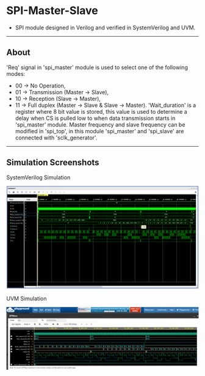 # SPI-Master-Slave
- SPI module designed in Verilog and verified in SystemVerilog and UVM.
---
## About
'Req' signal in 'spi_master' module is used to select one of the following modes:
- 00 -> No Operation,
- 01 -> Transmission (Master -> Slave),
- 10 -> Reception (Slave -> Master),
- 11 -> Full duplex (Master -> Slave & Slave -> Master).
'Wait_duration' is a register where 8 bit value is stored, this value is used to determine
a delay when CS is pulled low to when data transmission starts in 'spi_master' module.
Master frequency and slave frequency can be modified in 'spi_top', in this module 'spi_master'
and 'spi_slave' are connected with 'sclk_generator'.
---
## Simulation Screenshots
SystemVerilog Simulation
<div align="center"> <img src="/spi_simulation_results/sv_tb_results/vivado_waveforms.png"> </div>

UVM Simulation
<div align="center"> <img src="/spi_simulation_results/uvm_tb_results/uvm_eda_waveforms.png"> </div> 
